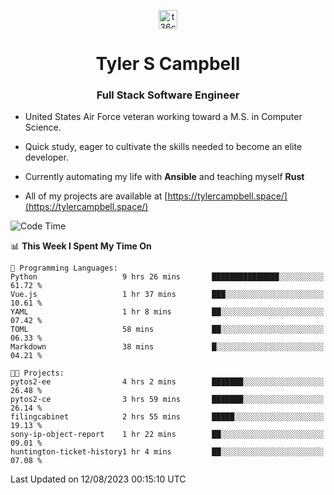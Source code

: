 <p align="center">
<a href="https://www.linkedin.com/in/t36campbell" target="blank"><img align="center" src="https://ik.imagekit.io/t36campbell/Portfolio/linkedin.png.original_m8bbGgPh6.png" alt="t36campbell" height="30" width="30" /></a>
</p>
<h1 align="center">Tyler S Campbell</h1>
<h3 align="center">Full Stack Software Engineer</h3>

* United States Air Force veteran working toward a M.S. in Computer Science.

* Quick study, eager to cultivate the skills needed to become an elite developer.

* Currently automating my life with **Ansible** and teaching myself **Rust**

* All of my projects are available at [https://tylercampbell.space/](https://tylercampbell.space/)

<!--START_SECTION:waka-->
![Code Time](http://img.shields.io/badge/Code%20Time-2%2C693%20hrs%2023%20mins-blue)

📊 **This Week I Spent My Time On** 

```text
💬 Programming Languages: 
Python                   9 hrs 26 mins       ███████████████░░░░░░░░░░   61.72 % 
Vue.js                   1 hr 37 mins        ███░░░░░░░░░░░░░░░░░░░░░░   10.61 % 
YAML                     1 hr 8 mins         ██░░░░░░░░░░░░░░░░░░░░░░░   07.42 % 
TOML                     58 mins             ██░░░░░░░░░░░░░░░░░░░░░░░   06.33 % 
Markdown                 38 mins             █░░░░░░░░░░░░░░░░░░░░░░░░   04.21 % 

🐱‍💻 Projects: 
pytos2-ee                4 hrs 2 mins        ███████░░░░░░░░░░░░░░░░░░   26.48 % 
pytos2-ce                3 hrs 59 mins       ███████░░░░░░░░░░░░░░░░░░   26.14 % 
filingcabinet            2 hrs 55 mins       █████░░░░░░░░░░░░░░░░░░░░   19.13 % 
sony-ip-object-report    1 hr 22 mins        ██░░░░░░░░░░░░░░░░░░░░░░░   09.01 % 
huntington-ticket-history1 hr 4 mins         ██░░░░░░░░░░░░░░░░░░░░░░░   07.08 % 
```


 Last Updated on 12/08/2023 00:15:10 UTC
<!--END_SECTION:waka-->
